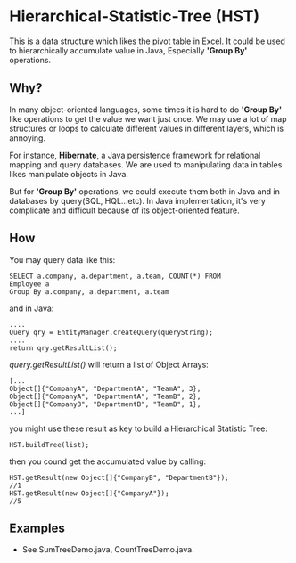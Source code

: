 Hierarchical-Statistic-Tree (HST)
================================
This is a data structure which likes the pivot table in Excel. It could be used to hierarchically accumulate value in Java, Especially **'Group By'** operations.

Why?
--------------------------------
In many object-oriented languages, some times it is hard to do **'Group By'** like operations to get the value we want just once. We may use a lot of map structures or loops to calculate different values in different layers, which is annoying. 

For instance, **Hibernate**, a Java persistence framework for relational mapping and query databases. We are used to manipulating data in tables likes manipulate objects in Java.

But for **'Group By'** operations, we could execute them both in Java and in databases by query(SQL, HQL...etc). In Java implementation, it's very complicate and difficult because of its object-oriented feature.

How
-----------------------------
You may query data like this:

    SELECT a.company, a.department, a.team, COUNT(*) FROM
    Employee a 
    Group By a.company, a.department, a.team

and in Java:

    ....
    Query qry = EntityManager.createQuery(queryString);
    ....	
    return qry.getResultList();

*query.getResultList()* will return a list of Object Arrays:

    [...
    Object[]{"CompanyA", "DepartmentA", "TeamA", 3},
    Object[]{"CompanyA", "DepartmentA", "TeamB", 2},
    Object[]{"CompanyB", "DepartmentB", "TeamB", 1},
    ...]

you might use these result as key to build a Hierarchical Statistic Tree:

    HST.buildTree(list);

then you cound get the accumulated value by calling:

    HST.getResult(new Object[]{"CompanyB", "DepartmentB"});
    //1
    HST.getResult(new Object[]{"CompanyA"});
    //5

Examples
-----------------------------
* See SumTreeDemo.java, CountTreeDemo.java.
